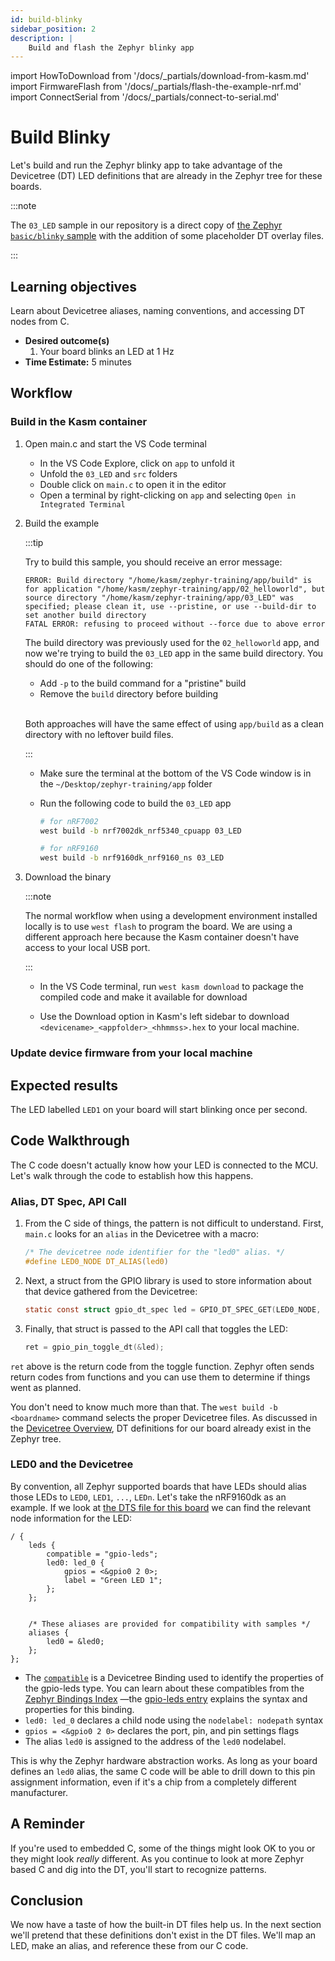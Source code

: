 ```yaml
---
id: build-blinky
sidebar_position: 2
description: |
    Build and flash the Zephyr blinky app
---
```


import HowToDownload from '/docs/\_partials/download-from-kasm.md'
import FirmwareFlash from '/docs/\_partials/flash-the-example-nrf.md'
import ConnectSerial from '/docs/\_partials/connect-to-serial.md'

# Build Blinky

Let's build and run the Zephyr blinky app to take advantage of the Devicetree
(DT) LED definitions that are already in the Zephyr tree for these boards.

:::note

The `03_LED` sample in our repository is a direct copy of [the Zephyr
`basic/blinky`
sample](https://github.com/zephyrproject-rtos/zephyr/tree/main/samples/basic/blinky)
with the addition of some placeholder DT overlay files.

:::

## Learning objectives

Learn about Devicetree aliases, naming conventions, and accessing DT nodes from
C.

* **Desired outcome(s)**
  1. Your board blinks an LED at 1 Hz
* **Time Estimate:** 5 minutes

## Workflow

### Build in the Kasm container

1. Open main.c and start the VS Code terminal

    * In the VS Code Explore, click on `app` to unfold it
    * Unfold the `03_LED` and `src` folders
    * Double click on `main.c` to open it in the editor
    * Open a terminal by right-clicking on `app` and selecting `Open in
      Integrated Terminal`

2. Build the example

    :::tip

    Try to build this sample, you should receive an error message:

    ```console
    ERROR: Build directory "/home/kasm/zephyr-training/app/build" is for application "/home/kasm/zephyr-training/app/02_helloworld", but source directory "/home/kasm/zephyr-training/app/03_LED" was specified; please clean it, use --pristine, or use --build-dir to set another build directory
    FATAL ERROR: refusing to proceed without --force due to above error
    ```

    The build directory was previously used for the `02_helloworld` app, and now
    we're trying to build the `03_LED` app in the same build directory. You should
    do one of the following:

    * Add `-p` to the build command for a "pristine" build
    * Remove the `build` directory before building

    <br />Both approaches will have the same effect of using
    <code>app/build</code> as a clean directory with no leftover build files.

    :::

    * Make sure the terminal at the bottom of the VS Code window is in the
      `~/Desktop/zephyr-training/app` folder
    * Run the following code to build the `03_LED` app

        ```bash
        # for nRF7002
        west build -b nrf7002dk_nrf5340_cpuapp 03_LED

        # for nRF9160
        west build -b nrf9160dk_nrf9160_ns 03_LED
        ```

3. Download the binary

    :::note

    The normal workflow when using a development environment installed locally
    is to use `west flash` to program the board. We are using a different
    approach here because the Kasm container doesn't have access to your local
    USB port.

    :::

    * In the VS Code terminal, run `west kasm download` to package the compiled
      code and make it available for download

    * Use the Download option in Kasm's left sidebar to download
      `<devicename>_<appfolder>_<hhmmss>.hex` to your local machine.

    <HowToDownload/>

### Update device firmware from your local machine

<FirmwareFlash/>

## Expected results

The LED labelled `LED1` on your board will start blinking once per second.

## Code Walkthrough

The C code doesn't actually know how your LED is connected to the MCU. Let's
walk through the code to establish how this happens.

### Alias, DT Spec, API Call

1. From the C side of things, the pattern is not difficult to understand. First,
   `main.c` looks for an `alias` in the Devicetree with a macro:

    ```c
    /* The devicetree node identifier for the "led0" alias. */
    #define LED0_NODE DT_ALIAS(led0)
    ```

2. Next, a struct from the GPIO library is used to store information about that
   device gathered from the Devicetree:

    ```c
    static const struct gpio_dt_spec led = GPIO_DT_SPEC_GET(LED0_NODE, gpios);
    ```

3. Finally, that struct is passed to the API call that toggles the LED:

    ```c
    ret = gpio_pin_toggle_dt(&led);
    ```

`ret` above is the return code from the toggle function. Zephyr often sends
return codes from functions and you can use them to determine if things went as
planned.

You don't need to know much more than that. The `west build -b <boardname>`
command selects the proper Devicetree files. As discussed in the [Devicetree
Overview](devicetree-overview), DT definitions for our board already exist in the Zephyr tree.

### LED0 and the Devicetree

By convention, all Zephyr supported boards that have LEDs should alias those
LEDs to `LED0`, `LED1`, `...`, `LEDn`. Let's take the nRF9160dk as an example. If we
look at [the DTS file for this
board](https://github.com/zephyrproject-rtos/zephyr/blob/main/boards/arm/nrf9160dk_nrf9160/nrf9160dk_nrf9160_common.dts)
we can find the relevant node information for the LED:

```
/ {
	leds {
		compatible = "gpio-leds";
		led0: led_0 {
			gpios = <&gpio0 2 0>;
			label = "Green LED 1";
		};
	};


	/* These aliases are provided for compatibility with samples */
	aliases {
		led0 = &led0;
	};
};
```

* The
  [`compatible`](https://docs.zephyrproject.org/latest/build/dts/bindings-syntax.html#compatible)
  is a Devicetree Binding used to identify the properties of the gpio-leds type.
  You can learn about these compatibles from the [Zephyr Bindings
  Index](https://docs.zephyrproject.org/latest/build/dts/api/bindings.html)
  &mdash;the [gpio-leds
  entry](https://docs.zephyrproject.org/latest/build/dts/api/bindings/led/gpio-leds.html#dtbinding-gpio-leds)
  explains the syntax and properties for this binding.
* `led0: led_0` declares a child node using the `nodelabel:
  nodepath` syntax
* `gpios = <&gpio0 2 0>` declares the port, pin, and pin settings flags
* The alias `led0` is assigned to the address of the `led0` nodelabel.

This is why the Zephyr hardware abstraction works. As long as your board defines
an `led0` alias, the same C code will be able to drill down to this pin
assignment information, even if it's a chip from a completely different
manufacturer.

## A Reminder

If you're used to embedded C, some of the things might look OK to you or they
might look *really* different. As you continue to look at more Zephyr based C
and dig into the DT, you'll start to recognize patterns.

## Conclusion

We now have a taste of how the built-in DT files help us. In the next section
we'll pretend that these definitions don't exist in the DT files. We'll map an
LED, make an alias, and reference these from our C code.
